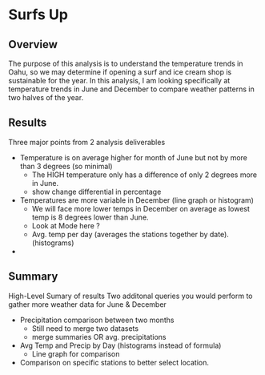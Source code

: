 # Surfs Up

## Overview
The purpose of this analysis is to understand the temperature trends in Oahu, so we may determine if opening a surf and ice cream shop is sustainable for the year. In this analysis, I am looking specifically at temperature trends in June and December to compare weather patterns in two halves of the year.

## Results
Three major points from 2 analysis deliverables

- Temperature is on average higher for month of June but not by more than 3 degrees (so minimal)
  - The HIGH temperature only has a difference of only 2 degrees more in June.
  - show change differential in percentage 
- Temperatures are more variable in December (line graph or histogram)
  - We will face more lower temps in December on average as lowest temp is 8 degrees lower than June.
  - Look at Mode here ?
  - Avg. temp per day (averages the stations together by date).(histograms)
- 


## Summary
High-Level Sumary of results
Two additonal queries you would perform to gather more weather data for June & December

- Precipitation comparison between two months
    - Still need to merge two datasets
    - merge summaries OR avg. precipitations
- Avg Temp and Precip by Day (histograms instead of formula)
    - Line graph for comparison
- Comparison on specific stations to better select location.
